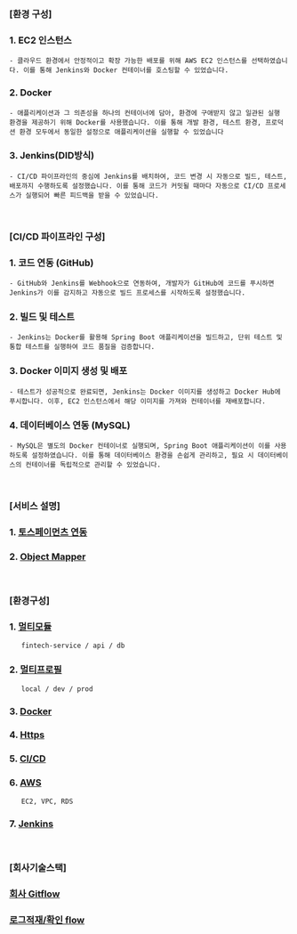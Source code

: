 ### [환경 구성]
### 1. EC2 인스턴스
    - 클라우드 환경에서 안정적이고 확장 가능한 배포를 위해 AWS EC2 인스턴스를 선택하였습니다. 이를 통해 Jenkins와 Docker 컨테이너를 호스팅할 수 있었습니다.
### 2. Docker
    - 애플리케이션과 그 의존성을 하나의 컨테이너에 담아, 환경에 구애받지 않고 일관된 실행 환경을 제공하기 위해 Docker를 사용했습니다. 이를 통해 개발 환경, 테스트 환경, 프로덕션 환경 모두에서 동일한 설정으로 애플리케이션을 실행할 수 있었습니다
### 3. Jenkins(DID방식)
    - CI/CD 파이프라인의 중심에 Jenkins를 배치하여, 코드 변경 시 자동으로 빌드, 테스트, 배포까지 수행하도록 설정했습니다. 이를 통해 코드가 커밋될 때마다 자동으로 CI/CD 프로세스가 실행되어 빠른 피드백을 받을 수 있었습니다.  
<br>

### [CI/CD 파이프라인 구성]
### 1. 코드 연동 (GitHub)
    - GitHub와 Jenkins를 Webhook으로 연동하여, 개발자가 GitHub에 코드를 푸시하면 Jenkins가 이를 감지하고 자동으로 빌드 프로세스를 시작하도록 설정했습니다.
### 2. 빌드 및 테스트
    - Jenkins는 Docker를 활용해 Spring Boot 애플리케이션을 빌드하고, 단위 테스트 및 통합 테스트를 실행하여 코드 품질을 검증합니다.
### 3. Docker 이미지 생성 및 배포
    - 테스트가 성공적으로 완료되면, Jenkins는 Docker 이미지를 생성하고 Docker Hub에 푸시합니다. 이후, EC2 인스턴스에서 해당 이미지를 가져와 컨테이너를 재배포합니다.
### 4. 데이터베이스 연동 (MySQL)
    - MySQL은 별도의 Docker 컨테이너로 실행되며, Spring Boot 애플리케이션이 이를 사용하도록 설정하였습니다. 이를 통해 데이터베이스 환경을 손쉽게 관리하고, 필요 시 데이터베이스의 컨테이너를 독립적으로 관리할 수 있었습니다.
<br>

### [서비스 설명]
### 1. [토스페이먼츠 연동](https://github.com/kps990515/fintech-service/blob/master/description/Project%20Setting/6.%20Service/1.%20TossPayment/README.md)
### 2. [Object Mapper](https://github.com/kps990515/fintech-service/blob/master/description/Project%20Setting/6.%20Service/README.md)
<br>

### [환경구성]

### 1. [멀티모듈](https://github.com/kps990515/fintech-service/blob/master/description/Project%20Setting/1.%20MultiModule/README.md)
       fintech-service / api / db

### 2. [멀티프로필](https://github.com/kps990515/fintech-service/blob/master/description/Project%20Setting/2.%20MultiProfile/README.md)
       local / dev / prod

### 3. [Docker](https://github.com/kps990515/fintech-service/blob/master/description/Project%20Setting/3.%20Docker/README.md)

### 4. [Https](https://github.com/kps990515/fintech-service/blob/master/description/Project%20Setting/4.%20Https/README.md)

### 5. [CI/CD](https://github.com/kps990515/fintech-service/blob/master/description/Project%20Setting/5.%20CICD/README.md)

### 6. [AWS](https://github.com/kps990515/fintech-service/blob/master/description/Project%20Setting/7.%20AWS/README.md)
       EC2, VPC, RDS 

### 7. [Jenkins](https://github.com/kps990515/fintech-service/blob/master/description/Project%20Setting/README.md)

<br>

### [회사기술스택]

### [회사 Gitflow](https://github.com/kps990515/fintech-service/blob/master/description/etc/Company%20GitFlow/README.md)
### [로그적재/확인 flow]()